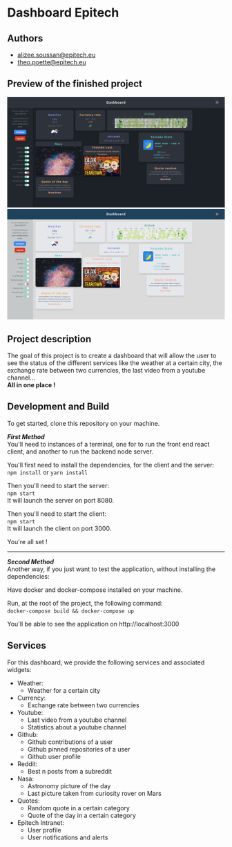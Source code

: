 # **Dashboard Epitech**

## **Authors**

- alizee.soussan@epitech.eu
- theo.poette@epitech.eu

## **Preview of the finished project**

![Dark mode](/screenshots/dark_mode.png)
![Light mode](/screenshots/light_mode.png)

## **Project description**

The goal of this project is to create a dashboard that will allow the user to see the status of the different services like the weather at a certain city, the exchange rate between two currencies, the last video from a youtube channel...  
**All in one place !**

## **Development and Build**

To get started, clone this repository on your machine.

***First Method***  
You'll need to instances of a terminal, one for to run the front end react client, and another to run the backend node server.

You'll first need to install the dependencies, for the client and the server:
`npm install`
or
`yarn install`

Then you'll need to start the server:  
`npm start`  
It will launch the server on port 8080.  

Then you'll need to start the client:  
`npm start`  
It will launch the client on port 3000.  

You're all set !

***

***Second Method***  
Another way, if you just want to test the application, without installing the dependencies:

Have docker and docker-compose installed on your machine.

Run, at the root of the project, the following command:  
`docker-compose build && docker-compose up`

You'll be able to see the application on http://localhost:3000

## **Services**

For this dashboard, we provide the following services and associated widgets:
- Weather:
  - Weather for a certain city
- Currency:
  - Exchange rate between two currencies
- Youtube:
  - Last video from a youtube channel
  - Statistics about a youtube channel
- Github:
  - Github contributions of a user
  - Github pinned repositories of a user
  - Github user profile
- Reddit:
  - Best n posts from a subreddit
- Nasa:
  - Astronomy picture of the day
  - Last picture taken from curiosity rover on Mars
- Quotes:
  - Random quote in a certain category
  - Quote of the day in a certain category
- Epitech Intranet:
  - User profile
  - User notifications and alerts
